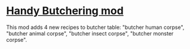 # [Handy Butchering mod](https://steamcommunity.com/sharedfiles/filedetails/?id=3331726673)

This mod adds 4 new recipes to butcher table: "butcher human corpse", "butcher animal corpse", "butcher insect corpse", "butcher monster corpse".
